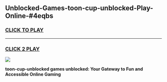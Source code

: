 
## Unblocked-Games-toon-cup-unblocked-Play-Online-#4eqbs
<h3>
<a href="https://premium.freeplayer.one?title=toon-cup-unblocked&ref=24F">CLICK TO PLAY</a></h3>
<hr>

<h3>
<a href="https://premium.freeplayer.one?title=toon-cup-unblocked&ref=24F">CLICK 2 PLAY</a>
  
</h3>

<a href="https://premium.freeplayer.one?title=toon-cup-unblocked&ref=24F/"><img src="https://clearcache.store/games.png"></a>


**toon-cup-unblocked games unblocked: Your Gateway to Fun and Accessible Online Gaming**
